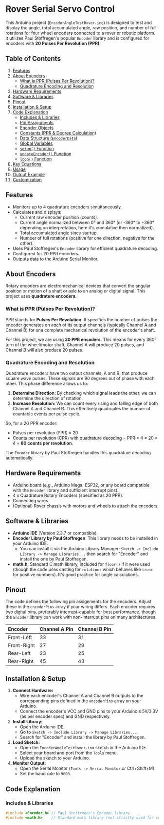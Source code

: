 # Rover Serial Servo Control 

This Arduino project (`EncoderAngleTestRover.ino`) is designed to test and display the angle, total accumulated angle, raw position, and number of full rotations for four wheel encoders connected to a rover or robotic platform. It utilizes Paul Stoffregen's popular `Encoder` library and is configured for encoders with **20 Pulses Per Revolution (PPR)**.

## Table of Contents

1.  [Features](#features)
2.  [About Encoders](#about-encoders)
    *   [What is PPR (Pulses Per Revolution)?](#what-is-ppr-pulses-per-revolution)
    *   [Quadrature Encoding and Resolution](#quadrature-encoding-and-resolution)
3.  [Hardware Requirements](#hardware-requirements)
4.  [Software & Libraries](#software--libraries)
5.  [Pinout](#pinout)
6.  [Installation & Setup](#installation--setup)
7.  [Code Explanation](#code-explanation)
    *   [Includes & Libraries](#includes--libraries)
    *   [Pin Assignments](#pin-assignments)
    *   [Encoder Objects](#encoder-objects)
    *   [Constants (PPR & Degree Calculation)](#constants-ppr--degree-calculation)
    *   [Data Structure (`EncoderData`)](#data-structure-encoderdata)
    *   [Global Variables](#global-variables)
    *   [`setup()` Function](#setup-function)
    *   [`updateEncoder()` Function](#updateencoder-function)
    *   [`loop()` Function](#loop-function)
8.  [Key Equations](#key-equations)
9.  [Usage](#usage)
10. [Output Example](#output-example)
11. [Customization](#customization)

## Features

*   Monitors up to 4 quadrature encoders simultaneously.
*   Calculates and displays:
    *   Current raw encoder position (counts).
    *   Current angle normalized between 0° and 360° (or -360° to +360° depending on interpretation, here it's cumulative then normalized).
    *   Total accumulated angle since startup.
    *   Number of full rotations (positive for one direction, negative for the other).
*   Uses Paul Stoffregen's `Encoder` library for efficient quadrature decoding.
*   Configured for 20 PPR encoders.
*   Outputs data to the Arduino Serial Monitor.

## About Encoders

Rotary encoders are electromechanical devices that convert the angular position or motion of a shaft or axle to an analog or digital signal. This project uses **quadrature encoders**.

### What is PPR (Pulses Per Revolution)?

PPR stands for **Pulses Per Revolution**. It specifies the number of pulses the encoder generates on *each* of its output channels (typically Channel A and Channel B) for one complete mechanical revolution of the encoder's shaft.

For this project, we are using **20 PPR encoders**. This means for every 360° turn of the wheel/motor shaft, Channel A will produce 20 pulses, and Channel B will also produce 20 pulses.

### Quadrature Encoding and Resolution

Quadrature encoders have two output channels, A and B, that produce square wave pulses. These signals are 90 degrees out of phase with each other. This phase difference allows us to:

1.  **Determine Direction:** By checking which signal leads the other, we can determine the direction of rotation.
2.  **Increase Resolution:** We can count every rising and falling edge of both Channel A and Channel B. This effectively quadruples the number of countable events per pulse cycle.

So, for a 20 PPR encoder:
*   Pulses per revolution (PPR) = 20
*   Counts per revolution (CPR) with quadrature decoding = PPR * 4 = 20 * 4 = **80 counts per revolution**.

The `Encoder` library by Paul Stoffregen handles this quadrature decoding automatically.

## Hardware Requirements

*   Arduino board (e.g., Arduino Mega, ESP32, or any board compatible with the `Encoder` library and sufficient interrupt pins).
*   4 x Quadrature Rotary Encoders (specified as 20 PPR).
*   Connecting wires.
*   (Optional) Rover chassis with motors and wheels to attach the encoders.

## Software & Libraries

*   **Arduino IDE** (Version 2.3.7 or compatible).
*   **Encoder Library by Paul Stoffregen**: This library needs to be installed in your Arduino IDE.
    *   You can install it via the Arduino Library Manager: `Sketch -> Include Library -> Manage Libraries...` then search for "Encoder" and install the one by Paul Stoffregen.
*   **math.h**: Standard C math library, included for `floor()` if it were used (though the code uses casting for `rotations` which behaves like `trunc` for positive numbers). It's good practice for angle calculations.

## Pinout

The code defines the following pin assignments for the encoders. Adjust these in the `encoderPins` array if your wiring differs. Each encoder requires two digital pins, preferably interrupt-capable for best performance, though the `Encoder` library can work with non-interrupt pins on many architectures.

| Encoder       | Channel A Pin | Channel B Pin |
| :------------ | :------------ | :------------ |
| Front-Left    | 33            | 31            |
| Front-Right   | 27            | 29            |
| Rear-Left     | 23            | 25            |
| Rear-Right    | 45            | 43            |

## Installation & Setup

1.  **Connect Hardware:**
    *   Wire each encoder's Channel A and Channel B outputs to the corresponding pins defined in the `encoderPins` array on your Arduino.
    *   Connect the encoder's VCC and GND pins to your Arduino's 5V/3.3V (as per encoder spec) and GND respectively.
2.  **Install Library:**
    *   Open the Arduino IDE.
    *   Go to `Sketch -> Include Library -> Manage Libraries...`.
    *   Search for "Encoder" and install the library by Paul Stoffregen.
3.  **Load Sketch:**
    *   Open the `EncoderAngleTestRover.ino` sketch in the Arduino IDE.
    *   Select your board and port from the `Tools` menu.
    *   Upload the sketch to your Arduino.
4.  **Monitor Output:**
    *   Open the Serial Monitor (`Tools -> Serial Monitor` or Ctrl+Shift+M).
    *   Set the baud rate to `9600`.

## Code Explanation

### Includes & Libraries

```cpp
#include <Encoder.h> // Paul Stoffregen's Encoder library
#include <math.h>    // Standard math library (not strictly used for complex functions here but good practice)
